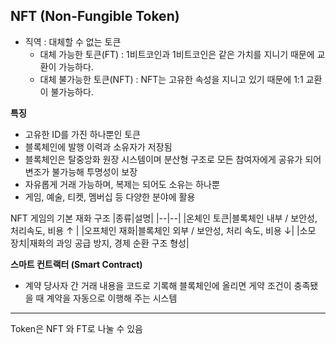 ## NFT (Non-Fungible Token)
- 직역 : 대체할 수 없는 토큰
  - 대체 가능한 토큰(FT) : 1비트코인과 1비트코인은 같은 가치를 지니기 때문에 교환이 가능하다.
  - 대체 불가능한 토큰(NFT) : NFT는 고유한 속성을 지니고 있기 때문에 1:1 교환이 불가능하다.

**특징**
- 고유한 ID를 가진 하나뿐인 토큰
- 블록체인에 발행 이력과 소유자가 저장됨
- 블록체인은 탈중앙화 원장 시스템이며 분산형 구조로 모든 참여자에게 공유가 되어 변조가 불가능해 투명성이 보장 
- 자유롭게 거래 가능하며, 복제는 되어도 소유는 하나뿐
- 게임, 예술, 티켓, 멤버십 등 다양한 분야에 활용


NFT 게임의 기본 재화 구조
|종류|설명|
|--|--|
|온체인 토큰|블록체인 내부 / 보안성, 처리속도, 비용 &uarr; |
|오프체인 재화|블록체인 외부 / 보안성, 처리 속도, 비용 &darr;|
|소모 장치|재화의 과잉 공급 방지, 경제 순환 구조 형성|

**스마트 컨트랙터 (Smart Contract)**
- 계약 당사자 간 거래 내용을 코드로 기록해 블록체인에 올리면 게약 조건이 충족됐을 때 계약을 자동으로 이행해 주는 시스템

---

Token은 NFT 와 FT로 나눌 수 있음
